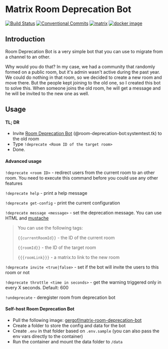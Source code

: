 # Matrix Room Deprecation Bot

[![Build Status](https://ci.systest.eu/api/badges/gergof/matrix-room-deprecation-bot/status.svg?ref=refs/heads/master)](https://ci.systest.eu/gergof/matrix-room-deprecation-bot)
[![Conventional Commits](https://img.shields.io/badge/Conventional%20Commits-1.0.0-yellow.svg)](https://conventionalcommits.org)
[![matrix](https://img.shields.io/badge/matrix-%23craftobot%3Asystemtest.tk-blue?logo=matrix)](https://matrix.to/#/#craftobot:systemtest.tk)
[![docker image](https://img.shields.io/badge/docker-gergof%2Fmatrix--room--deprecation--bot-blue?logo=docker)](https://hub.docker.com/r/gergof/matrix-room-deprecation-bot)

## Introduction

Room Deprecation Bot is a very simple bot that you can use to migrate from a channel to an other.

Why would you do that? In my case, we had a community that randomly formed on a public room, but it's admin wasn't active during the past year. We could do nothing in that room, so we decided to create a new room and move there. But the people kept joining to the old one, so I created this bot to solve this. When someone joins the old room, he will get a message and he will be invited to the new one as well.

## Usage

#### TL; DR

- Invite [Room Deprecation Bot](https://matrix.to/#/@room-deprecation-bot:systemtest.tk) (@room-deprecation-bot:systemtest.tk) to the old room
- Type `!deprecate <Room ID of the target room>`
- Done.

#### Advanced usage

`!deprecate <room ID>` - redirect users from the current room to an other room. You need to execute this command before you could use any other features

`!deprecate help` - print a help message

`!deprecate get-config` - print the current configuration

`!deprecate message <message>` - set the deprecation message. You can use HTML and [mustache](https://mustache.github.io/)

> You can use the following tags:
>
> `{{currentRoomId}}` - the ID of the current room
>
> `{{roomId}}` - the ID of the target room
>
> `{{{roomLink}}}` - a matrix.to link to the new room

`!deprecate invite <true|false>` - set if the bot will invite the users to this room or not

`!deprecate throttle <time in seconds>` - get the warning triggered only in every X seconds. Default: 600

`!undeprecate` - deregister room from deprecation bot

#### Self-host Room Deprecation Bot

- Pull the following image: [gergof/matrix-room-deprecation-bot](https://hub.docker.com/r/gergof/matrix-room-deprecation-bot)
- Create a folder to store the config and data for the bot
- Create `.env` in that folder based on `.env.sample` (you can also pass the env vars directly to the container)
- Run the container and mount the data folder to `/data`
